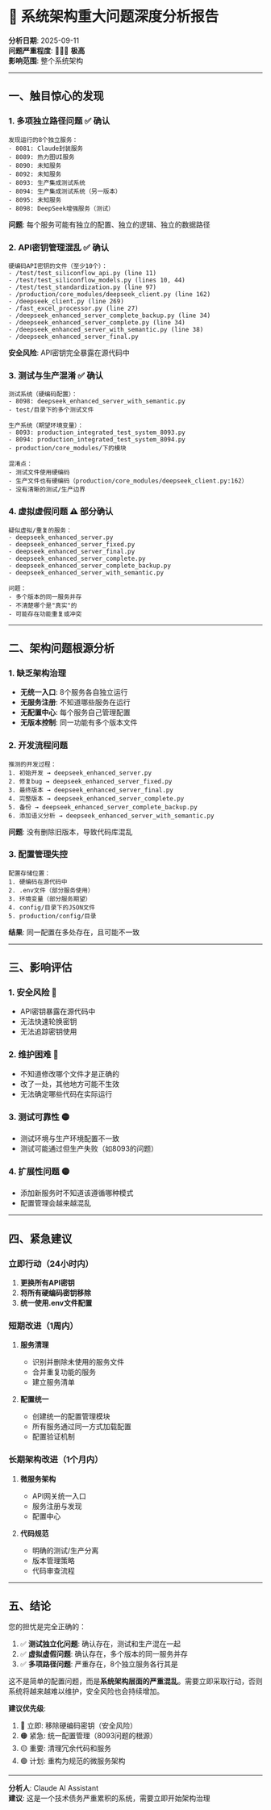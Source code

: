 # 🚨 系统架构重大问题深度分析报告

**分析日期**: 2025-09-11  
**问题严重程度**: 🔴🔴🔴 **极高**  
**影响范围**: 整个系统架构  

---

## 一、触目惊心的发现

### 1. 多项独立路径问题 ✅ 确认
```
发现运行的8个独立服务：
- 8081: Claude封装服务
- 8089: 热力图UI服务  
- 8090: 未知服务
- 8092: 未知服务
- 8093: 生产集成测试系统
- 8094: 生产集成测试系统（另一版本）
- 8095: 未知服务
- 8098: DeepSeek增强服务（测试）
```

**问题**: 每个服务可能有独立的配置、独立的逻辑、独立的数据路径

### 2. API密钥管理混乱 ✅ 确认
```
硬编码API密钥的文件（至少10个）：
- /test/test_siliconflow_api.py (line 11)
- /test/test_siliconflow_models.py (lines 10, 44)
- /test/test_standardization.py (line 97)
- /production/core_modules/deepseek_client.py (line 162)
- /deepseek_client.py (line 269)
- /fast_excel_processor.py (line 27)
- /deepseek_enhanced_server_complete_backup.py (line 34)
- /deepseek_enhanced_server_complete.py (line 34)
- /deepseek_enhanced_server_with_semantic.py (line 38)
- /deepseek_enhanced_server_final.py
```

**安全风险**: API密钥完全暴露在源代码中

### 3. 测试与生产混淆 ✅ 确认
```
测试系统（硬编码配置）：
- 8098: deepseek_enhanced_server_with_semantic.py
- test/目录下的多个测试文件

生产系统（期望环境变量）：
- 8093: production_integrated_test_system_8093.py
- 8094: production_integrated_test_system_8094.py
- production/core_modules/下的模块

混淆点：
- 测试文件使用硬编码
- 生产文件也有硬编码（production/core_modules/deepseek_client.py:162）
- 没有清晰的测试/生产边界
```

### 4. 虚拟虚假问题 ⚠️ 部分确认
```
疑似虚拟/重复的服务：
- deepseek_enhanced_server.py
- deepseek_enhanced_server_fixed.py
- deepseek_enhanced_server_final.py
- deepseek_enhanced_server_complete.py
- deepseek_enhanced_server_complete_backup.py
- deepseek_enhanced_server_with_semantic.py

问题：
- 多个版本的同一服务并存
- 不清楚哪个是"真实"的
- 可能存在功能重复或冲突
```

---

## 二、架构问题根源分析

### 1. 缺乏架构治理
- **无统一入口**: 8个服务各自独立运行
- **无服务注册**: 不知道哪些服务在运行
- **无配置中心**: 每个服务自己管理配置
- **无版本控制**: 同一功能有多个版本文件

### 2. 开发流程问题
```
推测的开发过程：
1. 初始开发 → deepseek_enhanced_server.py
2. 修复bug → deepseek_enhanced_server_fixed.py
3. 最终版本 → deepseek_enhanced_server_final.py
4. 完整版本 → deepseek_enhanced_server_complete.py
5. 备份 → deepseek_enhanced_server_complete_backup.py
6. 添加语义分析 → deepseek_enhanced_server_with_semantic.py
```

**问题**: 没有删除旧版本，导致代码库混乱

### 3. 配置管理失控
```
配置存储位置：
1. 硬编码在源代码中
2. .env文件（部分服务使用）
3. 环境变量（部分服务期望）
4. config/目录下的JSON文件
5. production/config/目录
```

**结果**: 同一配置在多处存在，且可能不一致

---

## 三、影响评估

### 1. 安全风险 🔴
- API密钥暴露在源代码中
- 无法快速轮换密钥
- 无法追踪密钥使用

### 2. 维护困难 🔴
- 不知道修改哪个文件才是正确的
- 改了一处，其他地方可能不生效
- 无法确定哪些代码在实际运行

### 3. 测试可靠性 🟡
- 测试环境与生产环境配置不一致
- 测试可能通过但生产失败（如8093的问题）

### 4. 扩展性问题 🟡
- 添加新服务时不知道该遵循哪种模式
- 配置管理会越来越混乱

---

## 四、紧急建议

### 立即行动（24小时内）
1. **更换所有API密钥**
2. **将所有硬编码密钥移除**
3. **统一使用.env文件配置**

### 短期改进（1周内）
1. **服务清理**
   - 识别并删除未使用的服务文件
   - 合并重复功能的服务
   - 建立服务清单

2. **配置统一**
   - 创建统一的配置管理模块
   - 所有服务通过同一方式加载配置
   - 配置验证机制

### 长期架构改进（1个月内）
1. **微服务架构**
   - API网关统一入口
   - 服务注册与发现
   - 配置中心

2. **代码规范**
   - 明确的测试/生产分离
   - 版本管理策略
   - 代码审查流程

---

## 五、结论

您的担忧是完全正确的：

1. ✅ **测试独立化问题**: 确认存在，测试和生产混在一起
2. ✅ **虚拟虚假问题**: 确认存在，多个版本的同一服务并存
3. ✅ **多项路径问题**: 严重存在，8个独立服务各行其是

这不是简单的配置问题，而是**系统架构层面的严重混乱**。需要立即采取行动，否则系统将越来越难以维护，安全风险也会持续增加。

**建议优先级**:
1. 🔴 立即: 移除硬编码密钥（安全风险）
2. 🟠 紧急: 统一配置管理（8093问题的根源）
3. 🟡 重要: 清理冗余代码和服务
4. 🟢 计划: 重构为规范的微服务架构

---

**分析人**: Claude AI Assistant  
**建议**: 这是一个技术债务严重累积的系统，需要立即开始架构治理